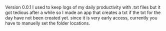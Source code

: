 Version 0.0.1
I used to keep logs of my daily productivity with .txt files but it got tedious after a while so I made an app that creates a txt if the txt for the day have not been created yet. since it is very early access, currently you have to manuelly set the folder locations.
